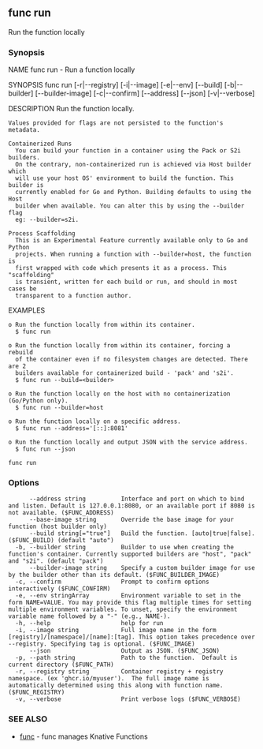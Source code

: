 ## func run

Run the function locally

### Synopsis


NAME
	func run - Run a function locally

SYNOPSIS
	func run [-r|--registry] [-i|--image] [-e|--env] [--build]
				 [-b|--builder] [--builder-image] [-c|--confirm]
	             [--address] [--json] [-v|--verbose]

DESCRIPTION
	Run the function locally.

	Values provided for flags are not persisted to the function's metadata.

	Containerized Runs
	  You can build your function in a container using the Pack or S2i builders.
	  On the contrary, non-containerized run is achieved via Host builder which
	  will use your host OS' environment to build the function. This builder is
	  currently enabled for Go and Python. Building defaults to using the Host
	  builder when available. You can alter this by using the --builder flag
	  eg: --builder=s2i.

	Process Scaffolding
	  This is an Experimental Feature currently available only to Go and Python
	  projects. When running a function with --builder=host, the function is
	  first wrapped with code which presents it as a process. This "scaffolding"
	  is transient, written for each build or run, and should in most cases be
	  transparent to a function author.

EXAMPLES

	o Run the function locally from within its container.
	  $ func run

	o Run the function locally from within its container, forcing a rebuild
	  of the container even if no filesystem changes are detected. There are 2
	  builders available for containerized build - 'pack' and 's2i'.
	  $ func run --build=<builder>

	o Run the function locally on the host with no containerization (Go/Python only).
	  $ func run --builder=host

	o Run the function locally on a specific address.
	  $ func run --address='[::]:8081'

	o Run the function locally and output JSON with the service address.
	  $ func run --json


```
func run
```

### Options

```
      --address string          Interface and port on which to bind and listen. Default is 127.0.0.1:8080, or an available port if 8080 is not available. ($FUNC_ADDRESS)
      --base-image string       Override the base image for your function (host builder only)
      --build string[="true"]   Build the function. [auto|true|false]. ($FUNC_BUILD) (default "auto")
  -b, --builder string          Builder to use when creating the function's container. Currently supported builders are "host", "pack" and "s2i". (default "pack")
      --builder-image string    Specify a custom builder image for use by the builder other than its default. ($FUNC_BUILDER_IMAGE)
  -c, --confirm                 Prompt to confirm options interactively ($FUNC_CONFIRM)
  -e, --env stringArray         Environment variable to set in the form NAME=VALUE. You may provide this flag multiple times for setting multiple environment variables. To unset, specify the environment variable name followed by a "-" (e.g., NAME-).
  -h, --help                    help for run
  -i, --image string            Full image name in the form [registry]/[namespace]/[name]:[tag]. This option takes precedence over --registry. Specifying tag is optional. ($FUNC_IMAGE)
      --json                    Output as JSON. ($FUNC_JSON)
  -p, --path string             Path to the function.  Default is current directory ($FUNC_PATH)
  -r, --registry string         Container registry + registry namespace. (ex 'ghcr.io/myuser').  The full image name is automatically determined using this along with function name. ($FUNC_REGISTRY)
  -v, --verbose                 Print verbose logs ($FUNC_VERBOSE)
```

### SEE ALSO

* [func](func.md)	 - func manages Knative Functions

